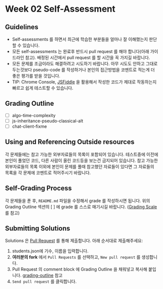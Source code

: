 # Week 02 Self-Assessment

## Guidelines

- Self-assessments 를 하면서 최근에 학습한 부분들을 얼마나 잘 이해했는지 판단할 수 있습니다.
- 모든 self-assessments 는 완료후 반드시 pull request 를 해야 합니다(아래 가이드라인 참고). 배정된 시간에서 pull request 를 할 시간을 꼭 가지길 바랍니다.
- 모든 문제를 조금이라도 해결하려고 시도하기 바랍니다. 아무 시도도 안하고 그대로 두는것보다 pseudo-code 를 작성하거나 본인의 접근방법을 코멘트로 적는게 더 좋은 평가를 받을 것입니다.
- TIP: Chrome Console, [JSFiddle](https://jsfiddle.net/) 을 활용해서 작성한 코드가 제대로 작동하는지 빠르고 쉽게 테스트할 수 있습니다.

## Grading Outline

- [ ] algo-time-complexity
- [ ] js-inheritance-pseudo-classical-alt
- [ ] chat-client-fixme

## Using and Referencing Outside resources

각 문제들에는 참고 가능한 외부자료들의 목록이 포함되어 있습니다. 테스트중에 이전에 본인이 풀었던 코드, 다른 사람이 올린 코드등을 보는건 금지되어 있습니다. 참고 가능한 외부자료들의 목록 이외에 본인이 문제를 풀때 참고했던 자료들이 있다면 그 자료들의 목록을 각 문제에 코멘트로 적어주시기 바랍니다.

## Self-Grading Process

각 문제들을 푼 후, `README.md` 파일을 수정해서 grade 를 작성하시면 됩니다. 위의 Grading Outline 섹션의 [ ] 에 grade 를 스스로 매기시길 바랍니다. ([Grading Scale](/grading-outline.md) 를 참고)

## Submitting Solutions

Solutions 은 [Pull Request](https://help.github.com/articles/using-pull-requests) 를 통해 제출합니다. 아래 순서대로 제출해주세요:

1. students.json에 기수, 이름을 입력합니다.
2. **여러분의 fork** 에서 `Pull Requests` 를 선택하고, `New pull request` 를 생성합니다.
3. Pull Request 의 comment block 에 Grading Outline 을 채워넣고 복사해 붙입니다. [grading-outline](/grading-outline.md) 참고
4. `Send pull request` 를 클릭합니다.
